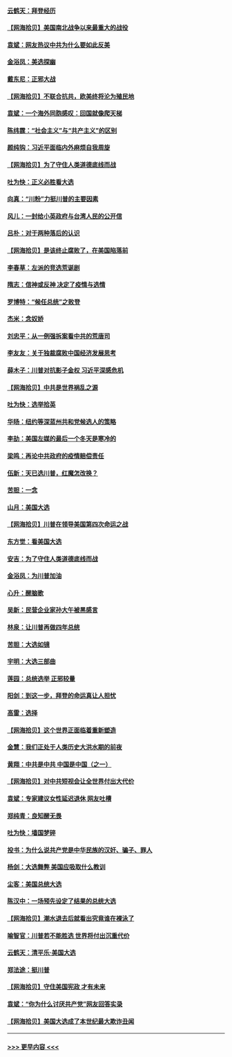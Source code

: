 #### [云鹤天：拜登经历](../pages/nsc993/n12567294.md?t=11230151) 
#### [【网海拾贝】美国南北战争以来最重大的战役](../pages/nsc993/n12567247.md?t=11230151) 
#### [袁斌：网友热议中共为什么要如此反美](../pages/nsc993/n12567162.md?t=11230151) 
#### [金浴凤：美选探幽](../pages/nsc993/n12567147.md?t=11230151) 
#### [戴东尼：正邪大战](../pages/nsc993/n12567033.md?t=11230151) 
#### [【网海拾贝】不联合抗共，欧美终将沦为殖民地](../pages/nsc993/n12565068.md?t=11230151) 
#### [袁斌：一个海外同胞感叹：回国就像爬天梯](../pages/nsc993/n12564986.md?t=11230151) 
#### [陈纬霆：“社会主义”与“共产主义”的区别](../pages/nsc993/n12562417.md?t=11230151) 
#### [颜纯钩：习近平面临内外麻烦自我周旋](../pages/nsc993/n12563356.md?t=11230151) 
#### [【网海拾贝】为了守住人类道德底线而战](../pages/nsc993/n12562542.md?t=11230151) 
#### [吐为快：正义必胜看大选](../pages/nsc993/n12561967.md?t=11230151) 
#### [向真：“川粉”力挺川普的主要因素](../pages/nsc993/n12560774.md?t=11230151) 
#### [风儿：一封给小英政府与台湾人民的公开信](../pages/nsc993/n12560581.md?t=11230151) 
#### [吕朴：对于两种落后的认识](../pages/nsc993/n12560492.md?t=11230151) 
#### [【网海拾贝】是该终止腐败了，在美国陷落前](../pages/nsc993/n12559936.md?t=11230151) 
#### [李春草：左派的竞选荒诞剧](../pages/nsc993/n12558380.md?t=11230151) 
#### [隋志：信神或反神 决定了疫情与选情](../pages/nsc993/n12558255.md?t=11230151) 
#### [罗博特：“候任总统”之败登](../pages/nsc993/n12558189.md?t=11230151) 
#### [杰米：念奴娇](../pages/nsc993/n12558174.md?t=11230151) 
#### [刘忠平：从一例强拆案看中共的荒唐司](../pages/nsc993/n12558036.md?t=11230151) 
#### [李友友：关于独裁腐败中国经济发展思考](../pages/nsc993/n12558004.md?t=11230151) 
#### [薛木子：川普对抗影子金权 习近平深感危机](../pages/nsc993/n12557342.md?t=11230151) 
#### [【网海拾贝】中共是世界祸乱之源](../pages/nsc993/n12555353.md?t=11230151) 
#### [吐为快：选举拾英](../pages/nsc993/n12555041.md?t=11230151) 
#### [华旸：纽约等深蓝州共和党候选人的策略](../pages/nsc993/n12554309.md?t=11230151) 
#### [李劼：美国左媒的最后一个冬天是寒冷的](../pages/nsc993/n12552947.md?t=11230151) 
#### [梁鸣：再论中共政府的疫情赔偿责任](../pages/nsc993/n12553012.md?t=11230151) 
#### [伍新：天已选川普，红魔怎改换？](../pages/nsc993/n12552970.md?t=11230151) 
#### [苦胆：一念](../pages/nsc993/n12552957.md?t=11230151) 
#### [山月：美国大选](../pages/nsc993/n12552446.md?t=11230151) 
#### [【网海拾贝】川普在领导美国第四次命运之战](../pages/nsc993/n12551973.md?t=11230151) 
#### [东方觉：看美国大选](../pages/nsc993/n12551647.md?t=11230151) 
#### [安吉：为了守住人类道德底线而战](../pages/nsc993/n12551111.md?t=11230151) 
#### [金浴凤：为川普加油](../pages/nsc993/n12551085.md?t=11230151) 
#### [心升：醒脑歌](../pages/nsc993/n12550984.md?t=11230151) 
#### [吴新：民营企业家孙大午被黑感言](../pages/nsc993/n12550656.md?t=11230151) 
#### [林泉：让川普再做四年总统](../pages/nsc993/n12550640.md?t=11230151) 
#### [苦胆：大选如镜](../pages/nsc993/n12550630.md?t=11230151) 
#### [宇明：大选三部曲](../pages/nsc993/n12550603.md?t=11230151) 
#### [莲园：总统选举 正邪较量](../pages/nsc993/n12550594.md?t=11230151) 
#### [阳剑：到这一步，拜登的命运真让人担忧](../pages/nsc993/n12549093.md?t=11230151) 
#### [高雷：选择](../pages/nsc993/n12549087.md?t=11230151) 
#### [【网海拾贝】这个世界正面临着重新塑造](../pages/nsc993/n12548326.md?t=11230151) 
#### [金慧：我们正处于人类历史大洪水期的前夜](../pages/nsc993/n12547914.md?t=11230151) 
#### [黄翔：中共是中共 中国是中国（之一）](../pages/nsc993/n12547576.md?t=11230151) 
#### [【网海拾贝】对中共短视会让全世界付出大代价](../pages/nsc993/n12546043.md?t=11230151) 
#### [袁斌：专家建议女性延迟退休 网友吐槽](../pages/nsc993/n12545424.md?t=11230151) 
#### [郑纯青：良知醒无畏](../pages/nsc993/n12545394.md?t=11230151) 
#### [吐为快：墙国梦碎](../pages/nsc993/n12545309.md?t=11230151) 
#### [投书：为什么说共产党是中华民族的汉奸、骗子、罪人](../pages/nsc993/n12545089.md?t=11230151) 
#### [杨剑：大选舞弊 美国应吸取什么教训](../pages/nsc993/n12543937.md?t=11230151) 
#### [尘客：美国总统大选](../pages/nsc993/n12543828.md?t=11230151) 
#### [陈汉中：一场预先设定了结果的总统大选](../pages/nsc993/n12543564.md?t=11230151) 
#### [【网海拾贝】潮水退去后就看出究竟谁在裸泳了](../pages/nsc993/n12543321.md?t=11230151) 
#### [喻智官：川普若不能胜选 世界将付出沉重代价](../pages/nsc993/n12541352.md?t=11230151) 
#### [云鹤天：清平乐‧美国大选](../pages/nsc993/n12540916.md?t=11230151) 
#### [郑法途：挺川普](../pages/nsc993/n12540898.md?t=11230151) 
#### [【网海拾贝】守住美国宪政 才有未来](../pages/nsc993/n12540423.md?t=11230151) 
#### [袁斌：“你为什么讨厌共产党”网友回答实录](../pages/nsc993/n12540208.md?t=11230151) 
#### [【网海拾贝】美国大选成了本世纪最大欺诈丑闻](../pages/nsc993/n12538029.md?t=11230151) 

----
#### [ >>> 更早内容 <<< ](../indexes/nsc993-earlier.md)
